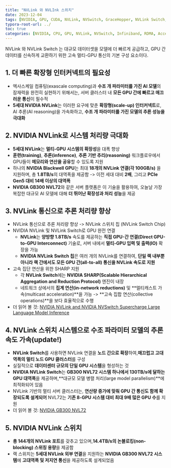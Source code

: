 ```yaml
---
title: "NVLink 와 NVLInk 스위치"
date: 2023-12-04
tags: [NVIDIA, GPU, CUDA, NVLink, NVSwitch, GraceHopper, NVLink Switch, NVIDIA Blackwell]
typora-root-url: ../
toc: true
categories: [NVIDIA, CPU, GPU, NVLink, NVSwitch, Infiniband, RDMA, Accelerated Computing, HPC]
---
```


NVLink 와 NVLink Switch 는 대규모 데이터셋을 모델에 더 빠르게 공급하고, GPU 간 데이터를 신속하게 교환하기 위한 고속 멀티-GPU 통신의 기본 구성 요소이다. 



## 1. 더 빠른 확장형 인터커넥트의 필요성

* 엑사스케일 컴퓨팅(exascale computing)과 **수조 개 파라미터를 가진 AI 모델**의 잠재력을 완전히 실현하기 위해서는, 서버 클러스터 내 **모든 GPU 간에 빠르고 매끄러운 통신**이 필수적
* **5세대 NVIDIA NVLink**는 이러한 요구에 맞춘 **확장형(scale-up) 인터커넥트**로,
   AI 추론(AI reasoning)을 가속화하고, **수조 개 파라미터를 가진 모델의 추론 성능을 극대화**



## 2. NVIDIA NVLink로 시스템 처리량 극대화

* **5세대 NVLink**는 **멀티-GPU 시스템의 확장성**을 대폭 향상
* **훈련(training)**, **추론(inference)**, **추론 기반 추리(reasoning)** 워크플로우에서
   GPU들이 **메모리와 연산을 공유**할 수 있도록 지원
* 하나의 **NVIDIA Blackwell GPU**는 최대 **18개의 NVLink 연결(각 100GB/s)** 을 지원하며, 총 **1.8TB/s**의 대역폭을 제공함 -> 이전 세대 대비 **2배**, 그리고 **PCIe Gen5 대비 14배 이상의 대역폭**
* **NVIDIA GB300 NVL72**와 같은 서버 플랫폼은 이 기술을 활용하여, 오늘날 가장 복잡한 대규모 AI 모델에 대해 **더 뛰어난 확장성과 처리 성능**을 제공



## 3. NVLink 통신으로 추론 처리량 향상

* NVLink 통신으로 추론 처리량 향상 -> NVLink 스위치 칩 (NVLink Switch Chip)
* NVIDIA NVLink 및 NVLink Switch로 GPU 완전 연결
  * **NVLink**는 **양방향 1.8TB/s** 속도를 제공하는 **직접 GPU-간 연결(Direct GPU-to-GPU Interconnect)** 기술로, 서버 내에서 **멀티-GPU 입력 및 출력(IO)** 확장을 가능
  * **NVIDIA NVLink Switch 칩**은 여러 개의 NVLink를 연결하여,
     **단일 랙 내부뿐 아니라 랙 간에서도 모든 GPU 간(all-to-all) 통신을 NVLink 속도로 지원**
* 고속 집단 연산을 위한 SHARP 지원
  * 각 **NVLink Switch**에는 **NVIDIA SHARP(Scalable Hierarchical Aggregation and Reduction Protocol)** 엔진이 내장
  * 네트워크 상에서의 **집계 연산(in-network reductions)** 및 **멀티캐스트 가속(multicast acceleration)**을 가능 -> **고속 집합 연산(collective operations)**을 보다 효율적으로 수행
* 더 읽어 볼 것:  [NVIDIA NVLink and NVIDIA NVSwitch Supercharge Large Language Model Inference](https://developer.nvidia.com/blog/nvidia-nvlink-and-nvidia-nvswitch-supercharge-large-language-model-inference/?ncid=so-face-325963)



## 4. NVLink 스위치 시스템으로 수조 파라미터 모델의 추론 속도 가속(update!)

* **NVLink Switch**를 사용하면 NVLink 연결을 **노드 간으로 확장**하여,**매끄럽고 고대역폭의 멀티 노드 GPU 클러스터**를 구성
* 실질적으로 **데이터센터 규모의 단일 GPU 시스템**을 형성하는 것
* **NVIDIA NVLink Switch**는 **GB300 NVL72 시스템 하나에서 130TB/s에 달하는 GPU 대역폭**을 제공하며,**대규모 모델 병렬 처리(large model parallelism)**에 최적화되어 있음
* NVLink 기반의 멀티 서버 클러스터는, **연산량 증가에 맞춰 GPU 간 통신도 함께 확장되도록 설계되어**  NVL72는 **기존 8-GPU 시스템 대비 최대 9배 많은 GPU 수**를 지원
* 더 읽어 볼 것: [NVIDIA GB300 NVL72](https://www.nvidia.com/en-us/data-center/gb300-nvl72/?ncid=so-face-325963)



## 5. NVIDIA NVLink 스위치

* **총 144개의 NVLink 포트**를 갖추고 있으며,**14.4TB/s의 논블로킹(non-blocking) 스위칭 용량**을 제공함
* 랙 스위치는 **5세대 NVLink 외부 연결**을 지원하는 **NVIDIA GB300 NVL72 시스템**에
   **고대역폭 및 저지연 통신**을 제공하도록 설계되었음




